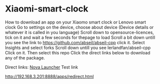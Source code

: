 # Xiaomi-smart-clock

How to download an app on your Xiaomo smart clock or Lenovo smart clock
Go to settings on the device, choose about device (Device details or whatever it is called in you language)
Scroll down to opensource-licences, tick on it and wait a few seconds for thepage to load
Scroll a bit down untill you see the link to https://github.com/abseil/abseil-cpp
click it. Select Insights and select forks
Scroll down untill you see Ierlandfan/abseil-cpp
Click on it. Then select this repo
Click the direct links below to download any of the package.

Direct links:
[Nova Launcher](https://teslacoilapps.com/tesladirect/download.pl?packageName=com.teslacoilsw.launcher)
Test link

http://192.168.3.201:8888/apps/redirect.html
